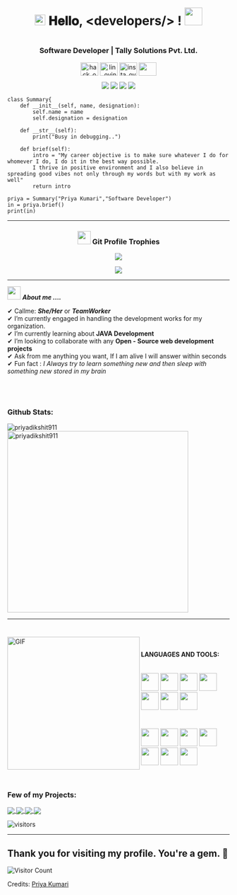 <h1 align="center">
  <a target="_blank">
    <img src="https://github.com/JayantGoel001/JayantGoel001/blob/master/Earth.gif" width="24px" style="max-width:100%;">
  </a>
  𝐇𝐞𝐥𝐥𝐨, &lt;developers/&gt; !
  <a target="_blank">
    <img src="https://github.com/JayantGoel001/JayantGoel001/blob/master/Hi.gif" width="40px" />
  </a>
</h1>

#

<h3 align="center">Software Developer | Tally Solutions Pvt. Ltd. </h3>
<p align="center">
<a href="https://www.hackerrank.com/priyadikshit911" target="blank"><img align="center" src="https://cdn.worldvectorlogo.com/logos/hackerrank.svg" alt="hack_ovindu" height="30" width="40" /></a>
<a href="https://www.linkedin.com/in/priya-kumari-7218661b2/" target="blank"><img align="center" src="https://image.flaticon.com/icons/png/128/174/174857.png" alt="lin_ovindu" height="30" width="40" /></a>  
<a href="https://www.instagram.com/priya___911/" target="blank"><img align="center" src="https://image.flaticon.com/icons/png/128/174/174855.png" alt="insta_ovindu" height="30" width="40" /></a>
<a href = "mailto: priyadikshit911@gmail.com"><img align="center" src="https://seeklogo.com/images/G/gmail-new-2020-logo-32DBE11BB4-seeklogo.com.png" height="30" width="40" /></a>
</p>
</p>

<p align="center">
<img src="https://img.shields.io/badge/Age-21-blue" />
  <img src="https://img.shields.io/badge/Focus-Web%20Development-brightgreen" />
  <img src="https://img.shields.io/badge/Lives-Bangalore%20India-success" />
  <img src="https://img.shields.io/badge/Languages-English%20%26%20Hindi-brightgreen" />
</p>

```golang
class Summary{
    def __init__(self, name, designation):
        self.name = name
        self.designation = designation
    
    def __str__(self):
        print("Busy in debugging..")
        
    def brief(self):
        intro = "My career objective is to make sure whatever I do for whomever I do, I do it in the best way possible. 
        I thrive in positive environment and I also believe in spreading good vibes not only through my words but with my work as well"
        return intro
        
priya = Summary("Priya Kumari","Software Developer")
in = priya.brief()
print(in)
```

<hr>
<p ><h3 align="center"><img src="https://media.giphy.com/media/QaMcXSekUWx7aogAUr/giphy.gif" width="30" />&nbsp;Git Profile Trophies</h3></p>

<div align="center"><img src="https://github-profile-trophy.vercel.app/?username=priyadikshit911&theme=juicyfresh&no-bg=true&margin-w=15&theme=dark&hide_border=true" /></div>

<p align="center">
  <a>
    <img align="center" src="https://github-readme-streak-stats.herokuapp.com/?user=priyadikshit911&theme=dark&hide_border=true"/>
  </a>
</p>
<hr>

<img src="https://media.giphy.com/media/iY8CRBdQXODJSCERIr/giphy.gif" width="30px">&nbsp;***About me ....***

✔ Callme: ***She/Her*** or ***TeamWorker*** <br>
✔ I’m currently engaged in handling the development works for my organization. <br>
✔ I’m currently learning about **JAVA Development**<br>
✔ I’m looking to collaborate with any **Open - Source web development projects**<br>
✔ Ask from me anything you want, If I am alive I will answer within seconds<br>
✔ Fun fact : *I Always try to learn something new and then sleep with something new stored in my brain*<br><br><br><br>

### Github Stats:
 
<p><img align="left" src="https://github-readme-stats.vercel.app/api/top-langs?username=priyadikshit911&show_icons=true&locale=en&layout=compact&theme=tokyonight" alt="priyadikshit911" /></p>

<p>&nbsp;<img align="center" src="https://github-readme-stats.vercel.app/api?username=priyadikshit911&show_icons=true&locale=en&theme=tokyonight" alt="priyadikshit911" width="410" /></p>

<hr>

#

<a target="_blank"><img align="left" height="300" width="300" alt="GIF" src="https://github.com/JayantGoel001/JayantGoel001/blob/master/github.gif"></a>
<br/>

**LANGUAGES AND TOOLS:**  
<br/>
<br/>
<code><img height="40" width="40" src="https://github.com/priyadikshit911/Priyadikshit/blob/beafb04c9d19259c70fe73b79faeb8aba9979562/img/download%20(2).png"></code>
<code><img height="40" width="40" src="https://github.com/priyadikshit911/Priyadikshit/blob/beafb04c9d19259c70fe73b79faeb8aba9979562/img/download%20(12).png"></code>
<code><img height="40" width="40" src="https://github.com/priyadikshit911/Priyadikshit/blob/beafb04c9d19259c70fe73b79faeb8aba9979562/img/download%20(11).png"></code>
<code><img height="40" width="40" src="https://github.com/priyadikshit911/Priyadikshit/blob/beafb04c9d19259c70fe73b79faeb8aba9979562/img/download%20(10).png"></code>
<code><img height="40" width="40" src="https://github.com/priyadikshit911/Priyadikshit/blob/beafb04c9d19259c70fe73b79faeb8aba9979562/img/download%20(1).png"></code>
<code><img height="40" width="40" src="https://github.com/priyadikshit911/Priyadikshit/blob/beafb04c9d19259c70fe73b79faeb8aba9979562/img/5847f5bdcef1014c0b5e489c.png.crdownload"></code>
<code><img height="40" width="40" src="https://github.com/priyadikshit911/Priyadikshit/blob/beafb04c9d19259c70fe73b79faeb8aba9979562/img/208-2081416_django-development-png-transparent-django-logo-png-download.png"></code>

#

<code><img height="40" width="40" src="https://github.com/priyadikshit911/Priyadikshit/blob/beafb04c9d19259c70fe73b79faeb8aba9979562/img/download (3).png"></code>
<code><img height="40" width="40" src="https://github.com/priyadikshit911/Priyadikshit/blob/beafb04c9d19259c70fe73b79faeb8aba9979562/img/download (4).png"></code>
<code><img height="40" width="40" src="https://github.com/priyadikshit911/Priyadikshit/blob/beafb04c9d19259c70fe73b79faeb8aba9979562/img/download (5).png"></code>
<code><img height="40" width="40" src="https://github.com/priyadikshit911/Priyadikshit/blob/beafb04c9d19259c70fe73b79faeb8aba9979562/img/download (6).png"></code>
<code><img height="40" width="40" src="https://github.com/priyadikshit911/Priyadikshit/blob/beafb04c9d19259c70fe73b79faeb8aba9979562/img/download (7).png"></code>
<code><img height="40" width="40" src="https://github.com/priyadikshit911/Priyadikshit/blob/beafb04c9d19259c70fe73b79faeb8aba9979562/img/download (8).png"></code>
<code><img height="40" width="40" src="https://github.com/priyadikshit911/Priyadikshit/blob/beafb04c9d19259c70fe73b79faeb8aba9979562/img/download (9).png"></code>

<br/>

### Few of my Projects:
  
<a href="https://github.com/priyadikshit911/Background-generator">
  <img align="center" src="https://github-readme-stats.vercel.app/api/pin/?username=priyadikshit911&repo=FriendList&theme=tokyonight" />
</a>

<a href="https://github.com/priyadikshit911/TTE_new">
 <img align="center" src="https://github-readme-stats.vercel.app/api/pin/?username=priyadikshit911&repo=TTE_new&theme=tokyonight" />
</a>

<a href="https://github.com/priyadikshit911/FoodShala">
  <img align="center" src="https://github-readme-stats.vercel.app/api/pin/?username=priyadikshit911&repo=facilitator_dashboard&theme=tokyonight" />
</a>

<a href="https://github.com/priyadikshit911/profile-master">
 <img align="center" src="https://github-readme-stats.vercel.app/api/pin/?username=priyadikshit911&repo=profile-master&theme=tokyonight" />
</a>

<p>
    <img align="center" alt="visitors" src="https://gpvc.arturio.dev/dataonatangent"/>
</p>
<hr>

## Thank you for visiting my profile. You're a gem. :gem:

![Visitor Count](https://profile-counter.glitch.me/priyadikshit911/count.svg)

Credits: [Priya Kumari](https://github.com/priyakumari911)
